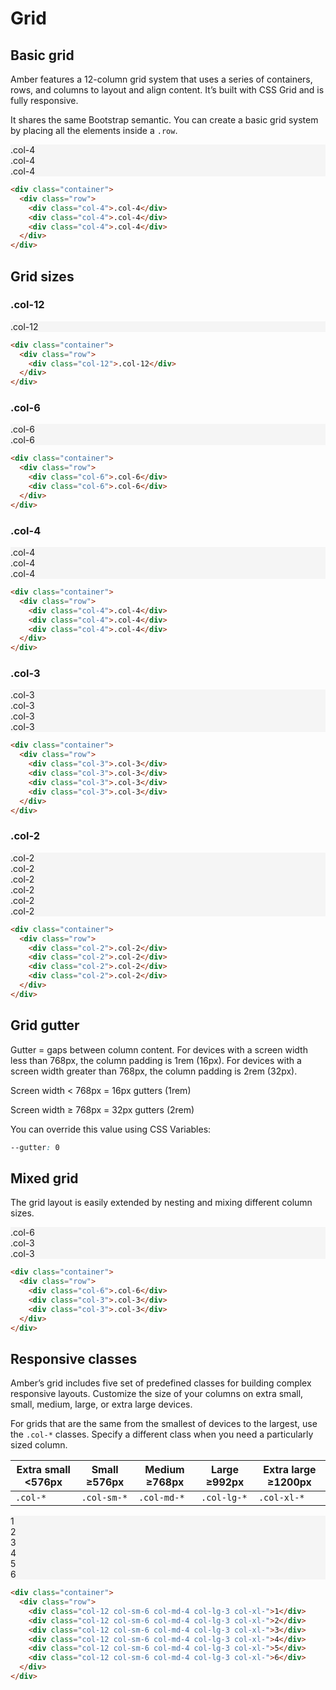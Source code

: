 # Grid

<div class="grid">

## Basic grid

Amber features a 12-column grid system that uses a series of containers, rows, and columns to layout and align content. It’s built with CSS Grid and is fully responsive.

It shares the same Bootstrap semantic. You can create a basic grid system by placing all the elements inside a `.row`.

<article class="grid-card-container row">

<div class="grid-card col-4" style="background-color: #F5F5F5">
<span>.col-4</span>
</div>

<div class="grid-card col-4" style="background-color: #F5F5F5">
<span>.col-4</span>
</div>

<div class="grid-card col-4" style="background-color: #F5F5F5">
<span>.col-4</span>
</div>

</article>

```html
<div class="container">
  <div class="row">
    <div class="col-4">.col-4</div>
    <div class="col-4">.col-4</div>
    <div class="col-4">.col-4</div>
  </div>
</div>
```

## Grid sizes

### .col-12

<article class="grid-card-container row">

<div class="grid-card col-12" style="background-color: #F5F5F5">
<span>.col-12</span>
</div>

</article>

```html
<div class="container">
  <div class="row">
    <div class="col-12">.col-12</div>
  </div>
</div>
```

### .col-6

<article class="grid-card-container row">

<div class="grid-card col-6" style="background-color: #F5F5F5">
<span>.col-6</span>
</div>

<div class="grid-card col-6" style="background-color: #F5F5F5">
<span>.col-6</span>
</div>

</article>

```html
<div class="container">
  <div class="row">
    <div class="col-6">.col-6</div>
    <div class="col-6">.col-6</div>
  </div>
</div>
```

### .col-4

<article class="grid-card-container row">

<div class="grid-card col-4" style="background-color: #F5F5F5">
<span>.col-4</span>
</div>

<div class="grid-card col-4" style="background-color: #F5F5F5">
<span>.col-4</span>
</div>

<div class="grid-card col-4" style="background-color: #F5F5F5">
<span>.col-4</span>
</div>

</article>

```html
<div class="container">
  <div class="row">
    <div class="col-4">.col-4</div>
    <div class="col-4">.col-4</div>
    <div class="col-4">.col-4</div>
  </div>
</div>
```

### .col-3
  
<article class="grid-card-container row">

<div class="grid-card col-3" style="background-color: #F5F5F5">
<span>.col-3</span>
</div>

<div class="grid-card col-3" style="background-color: #F5F5F5">
<span>.col-3</span>
</div>

<div class="grid-card col-3" style="background-color: #F5F5F5">
<span>.col-3</span>
</div>

<div class="grid-card col-3" style="background-color: #F5F5F5">
<span>.col-3</span>
</div>

</article>

```html
<div class="container">
  <div class="row">
    <div class="col-3">.col-3</div>
    <div class="col-3">.col-3</div>
    <div class="col-3">.col-3</div>
    <div class="col-3">.col-3</div>
  </div>
</div>
```

### .col-2

<article class="grid-card-container row">

<div class="grid-card col-2" style="background-color: #F5F5F5">
<span>.col-2</span>
</div>

<div class="grid-card col-2" style="background-color: #F5F5F5">
<span>.col-2</span>
</div>

<div class="grid-card col-2" style="background-color: #F5F5F5">
<span>.col-2</span>
</div>

<div class="grid-card col-2" style="background-color: #F5F5F5">
<span>.col-2</span>
</div>

<div class="grid-card col-2" style="background-color: #F5F5F5">
<span>.col-2</span>
</div>

<div class="grid-card col-2" style="background-color: #F5F5F5">
<span>.col-2</span>
</div>

</article>

```html
<div class="container">
  <div class="row">
    <div class="col-2">.col-2</div>
    <div class="col-2">.col-2</div>
    <div class="col-2">.col-2</div>
    <div class="col-2">.col-2</div>
  </div>
</div>
```

## Grid gutter

Gutter = gaps between column content. For devices with a screen width less than 768px, the column padding is 1rem (16px). For devices with a screen width greater than 768px, the column padding is 2rem (32px).

Screen width < 768px = 16px gutters (1rem)

Screen width ≥ 768px = 32px gutters (2rem)

You can override this value using CSS Variables:

```css
--gutter: 0
```

## Mixed grid

The grid layout is easily extended by nesting and mixing different column sizes.

<article class="grid-card-container row">

<div class="grid-card col-6" style="background-color: #F5F5F5">
<span>.col-6</span>
</div>

<div class="grid-card col-3" style="background-color: #F5F5F5">
<span>.col-3</span>
</div>

<div class="grid-card col-3" style="background-color: #F5F5F5">
<span>.col-3</span>
</div>

</article>

```html
<div class="container">
  <div class="row">
    <div class="col-6">.col-6</div>
    <div class="col-3">.col-3</div>
    <div class="col-3">.col-3</div>
  </div>
</div>
```

## Responsive classes
Amber’s grid includes five set of predefined classes for building complex responsive layouts. Customize the size of your columns on extra small, small, medium, large, or extra large devices.

For grids that are the same from the smallest of devices to the largest, use the `.col-*` classes. Specify a different class when you need a particularly sized column.

| Extra small <576px | Small ≥576px | Medium ≥768px | Large ≥992px | Extra large ≥1200px |
|--------------------|--------------|--------------|--------------|---------------------|
| `.col-*`           | `.col-sm-*`  | `.col-md-*`  | `.col-lg-*`  | `.col-xl-*`         |

<article class="grid-card-container row">

<div class="grid-card col-12 col-sm-6 col-md-4 col-lg-3 col-xl-2" style="background-color: #F5F5F5">
<span>1</span>
</div>

<div class="grid-card col-12 col-sm-6 col-md-4 col-lg-3 col-xl-2" style="background-color: #F5F5F5">
<span>2</span>
</div>

<div class="grid-card col-12 col-sm-6 col-md-4 col-lg-3 col-xl-2" style="background-color: #F5F5F5">
<span>3</span>
</div>

<div class="grid-card col-12 col-sm-6 col-md-4 col-lg-3 col-xl-2" style="background-color: #F5F5F5">
<span>4</span>
</div>

<div class="grid-card col-12 col-sm-6 col-md-4 col-lg-3 col-xl-2" style="background-color: #F5F5F5">
<span>5</span>
</div>

<div class="grid-card col-12 col-sm-6 col-md-4 col-lg-3 col-xl-2" style="background-color: #F5F5F5">
<span>6</span>
</div>

</article>

```html
<div class="container">
  <div class="row">
    <div class="col-12 col-sm-6 col-md-4 col-lg-3 col-xl-">1</div>
    <div class="col-12 col-sm-6 col-md-4 col-lg-3 col-xl-">2</div>
    <div class="col-12 col-sm-6 col-md-4 col-lg-3 col-xl-">3</div>
    <div class="col-12 col-sm-6 col-md-4 col-lg-3 col-xl-">4</div>
    <div class="col-12 col-sm-6 col-md-4 col-lg-3 col-xl-">5</div>
    <div class="col-12 col-sm-6 col-md-4 col-lg-3 col-xl-">6</div>
  </div>
</div>
```
  
</div>